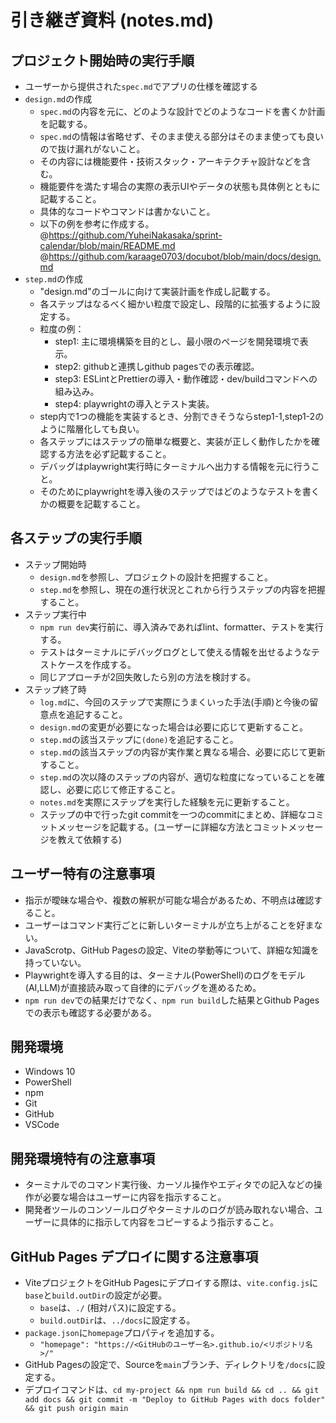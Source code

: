 # 引き継ぎ資料 (notes.md)

## プロジェクト開始時の実行手順
*   ユーザーから提供された`spec.md`でアプリの仕様を確認する
*   `design.md`の作成
    * `spec.md`の内容を元に、どのような設計でどのようなコードを書くか計画を記載する。
    * `spec.md`の情報は省略せず、そのまま使える部分はそのまま使っても良いので抜け漏れがないこと。
    * その内容には機能要件・技術スタック・アーキテクチャ設計などを含む。
    * 機能要件を満たす場合の実際の表示UIやデータの状態も具体例とともに記載すること。
    * 具体的なコードやコマンドは書かないこと。
    * 以下の例を参考に作成する。
      @https://github.com/YuheiNakasaka/sprint-calendar/blob/main/README.md
      @https://github.com/karaage0703/docubot/blob/main/docs/design.md
*   `step.md`の作成
    * "design.md"のゴールに向けて実装計画を作成し記載する。
    * 各ステップはなるべく細かい粒度で設定し、段階的に拡張するように設定する。
    * 粒度の例：
      * step1: 主に環境構築を目的とし、最小限のページを開発環境で表示。
      * step2: githubと連携しgithub pagesでの表示確認。
      * step3: ESLintとPrettierの導入・動作確認・dev/buildコマンドへの組み込み。
      * step4: playwrightの導入とテスト実装。
    * step内で1つの機能を実装するとき、分割できそうならstep1-1,step1-2のように階層化しても良い。
    * 各ステップにはステップの簡単な概要と、実装が正しく動作したかを確認する方法を必ず記載すること。
    * デバッグはplaywright実行時にターミナルへ出力する情報を元に行うこと。
    * そのためにplaywrightを導入後のステップではどのようなテストを書くかの概要を記載すること。

## 各ステップの実行手順
*   ステップ開始時
    * `design.md`を参照し、プロジェクトの設計を把握すること。
    * `step.md`を参照し、現在の進行状況とこれから行うステップの内容を把握すること。
*   ステップ実行中
    * `npm run dev`実行前に、導入済みであればlint、formatter、テストを実行する。
    * テストはターミナルにデバッグログとして使える情報を出せるようなテストケースを作成する。
    * 同じアプローチが2回失敗したら別の方法を検討する。
*   ステップ終了時
    * `log.md`に、今回のステップで実際にうまくいった手法(手順)と今後の留意点を追記すること。
    * `design.md`の変更が必要になった場合は必要に応じて更新すること。
    * `step.md`の該当ステップに`(done)`を追記すること。
    * `step.md`の該当ステップの内容が実作業と異なる場合、必要に応じて更新すること。
    * `step.md`の次以降のステップの内容が、適切な粒度になっていることを確認し、必要に応じて修正すること。
    * `notes.md`を実際にステップを実行した経験を元に更新すること。
    * ステップの中で行ったgit commitを一つのcommitにまとめ、詳細なコミットメッセージを記載する。(ユーザーに詳細な方法とコミットメッセージを教えて依頼する)

## ユーザー特有の注意事項

*   指示が曖昧な場合や、複数の解釈が可能な場合があるため、不明点は確認すること。
*   ユーザーはコマンド実行ごとに新しいターミナルが立ち上がることを好まない。
*   JavaScrotp、GitHub Pagesの設定、Viteの挙動等について、詳細な知識を持っていない。
*   Playwrightを導入する目的は、ターミナル(PowerShell)のログをモデル(AI,LLM)が直接読み取って自律的にデバッグを進めるため。
*   `npm run dev`での結果だけでなく、`npm run build`した結果とGithub Pagesでの表示も確認する必要がある。

## 開発環境

*   Windows 10
*   PowerShell
*   npm
*   Git
*   GitHub
*   VSCode

## 開発環境特有の注意事項
*   ターミナルでのコマンド実行後、カーソル操作やエディタでの記入などの操作が必要な場合はユーザーに内容を指示すること。
*   開発者ツールのコンソールログやターミナルのログが読み取れない場合、ユーザーに具体的に指示して内容をコピーするよう指示すること。

## GitHub Pages デプロイに関する注意事項

*   ViteプロジェクトをGitHub Pagesにデプロイする際は、`vite.config.js`に`base`と`build.outDir`の設定が必要。
    *   `base`は、`./` (相対パス)に設定する。
    *   `build.outDir`は、`../docs`に設定する。
*   `package.json`に`homepage`プロパティを追加する。
    *   `"homepage": "https://<GitHubのユーザー名>.github.io/<リポジトリ名>/"`
*   GitHub Pagesの設定で、Sourceを`main`ブランチ、ディレクトリを`/docs`に設定する。
*   デプロイコマンドは、`cd my-project && npm run build && cd .. && git add docs && git commit -m "Deploy to GitHub Pages with docs folder" && git push origin main`
